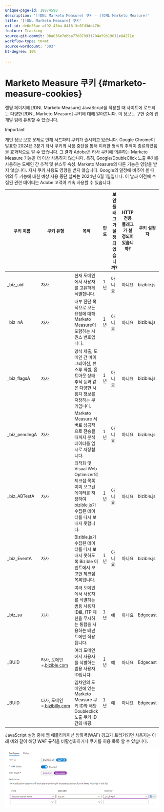 ```yaml
---
unique-page-id: 18874590
description: '[!DNL Marketo Measure] 쿠키 - [!DNL Marketo Measure]'
title: '[!DNL Marketo Measure] 쿠키'
exl-id: de6e35ae-af92-43ba-8416-3e07d3dd470c
feature: Tracking
source-git-commit: 0ba036e7ebba77d870931704a59b19011e84271e
workflow-type: tm+mt
source-wordcount: '393'
ht-degree: 10%

---
```


# Marketo Measure 쿠키 {#marketo-measure-cookies}

랜딩 페이지에 [!DNL Marketo Measure] JavaScript을 적용할 때 사이트에 로드되는 다양한 [!DNL Marketo Measure] 쿠키에 대해 알아봅니다. 이 정보는 구현 중에 웹 개발 팀에 유용할 수 있습니다.

>[!IMPORTANT]
>
>개인 정보 보호 문제로 인해 서드파티 쿠키가 출시되고 있습니다. Google Chrome이 발표한 2024년 3분기 타사 쿠키의 사용 중단을 통해 이러한 형식의 추적이 종료되었음을 효과적으로 알 수 있습니다. 그 결과 Adobe은 타사 쿠키에 의존하는 Marketo Measure 기능을 더 이상 사용하지 않습니다. 특히, Google/DoubleClick 노출 쿠키를 사용하는 도메인 간 추적 및 뷰스루 속성. Marketo Measure의 다른 기능은 영향을 받지 않습니다. 자사 쿠키 사용도 영향을 받지 않습니다. Google의 일정에 비추어 볼 때 위의 두 기능에 대한 예상 사용 중단 날짜는 2024년 6월 1일입니다. 이 날짜 이전에 수집된 관련 데이터는 Adobe 고객이 계속 사용할 수 있습니다.

<table>
<thead>
  <tr>
    <th>쿠키 이름</th>
    <th>쿠키 유형</th>
    <th>목적</th>
    <th>만료</th>
    <th>보안 플래그가 설정되었습니까?<br></th>
    <th>HTTP 전용 플래그가 설정되어 있습니까?</th>
    <th>쿠키 설정자</th>
  </tr>
</thead>
<tbody>
  <tr>
    <td>_biz_uid</td>
    <td>자사</td>
    <td>현재 도메인에서 사용자를 고유하게 식별합니다.</td>
    <td>1년</td>
    <td>아니요</td>
    <td>아니요</td>
    <td>bizible.js</td>
  </tr>
  <tr>
    <td>_biz_nA</td>
    <td>자사</td>
    <td>내부 진단 목적으로 모든 요청에 대해 Marketo Measure이 포함하는 시퀀스 번호입니다.</td>
    <td>1년</td>
    <td>아니요</td>
    <td>아니요</td>
    <td>bizible.js</td>
  </tr>
  <tr>
    <td>_biz_flagsA</td>
    <td>자사</td>
    <td>양식 제출, 도메인 간 마이그레이션, 뷰스루 픽셀, 옵트아웃 상태 추적 등과 같은 다양한 사용자 정보를 저장하는 쿠키입니다.</td>
    <td>1년</td>
    <td>아니요</td>
    <td>아니요</td>
    <td>bizible.js</td>
  </tr>
  <tr>
    <td>_biz_pendingA</td>
    <td>자사</td>
    <td>Marketo Measure 서버로 성공적으로 전송될 때까지 분석 데이터를 임시로 저장합니다.</td>
    <td>1년</td>
    <td>아니요</td>
    <td>아니요</td>
    <td>bizible.js</td>
  </tr>
  <tr>
    <td>_biz_ABTestA</td>
    <td>자사</td>
    <td>최적화 및 Visual Web Optimizer의 체크섬 목록이미 보고된 데이터를 저장하여 bizible.js가 수집된 데이터를 다시 보내지 못합니다.</td>
    <td>1년</td>
    <td>아니요</td>
    <td>아니요</td>
    <td>bizible.js</td>
  </tr>
  <tr>
    <td>_biz_EventA</td>
    <td>자사</td>
    <td>Bizible.js가 수집된 데이터를 다시 보내지 못하도록 Bizible 이벤트에서 보고한 체크섬 목록입니다.</td>
    <td>1년</td>
    <td>아니요</td>
    <td>아니요</td>
    <td>bizible.js</td>
  </tr>
  <tr>
    <td>_biz_su</td>
    <td>자사</td>
    <td>여러 도메인에서 사용자를 식별하는 범용 사용자 ID로, ITP 제한을 무시하는 통합을 사용하는 테넌트에만 적용됩니다.</td>
    <td>1년</td>
    <td>예</td>
    <td>아니요</td>
    <td>Edgecast</td>
  </tr>
  <tr>
    <td>_BUID</td>
    <td>타사, 도메인=.<a href="https://business.adobe.com/kr/products/marketo/bizible.html">bizible.com</a></td>
    <td>여러 도메인에서 사용자를 식별하는 범용 사용자 ID입니다.</td>
    <td>1년</td>
    <td>예</td>
    <td>아니요</td>
    <td>Edgecast</td>
  </tr>
  <tr>
    <td>_BUID</td>
    <td>타사, 도메인=.<a href="https://bizibly.com/">bizibilly.com</a></td>
    <td>임차인의 도메인에 있는 Marketo Measure 쿠키 ID와 해당 Doubleclick 노출 쿠키 ID 간의 매핑.</td>
    <td>1년</td>
    <td>예</td>
    <td>아니요</td>
    <td>Edgecast</td>
  </tr>
</tbody>
</table>

JavaScript 설정 중에 웹 애플리케이션 방화벽(WAF) 경고가 트리거되면 사용자는 아래 예와 같이 해당 WAF 규칙을 비활성화하거나 쿠키를 허용 목록 할 수 있습니다.

![](assets/marketo-measure-cookies-1.png)
